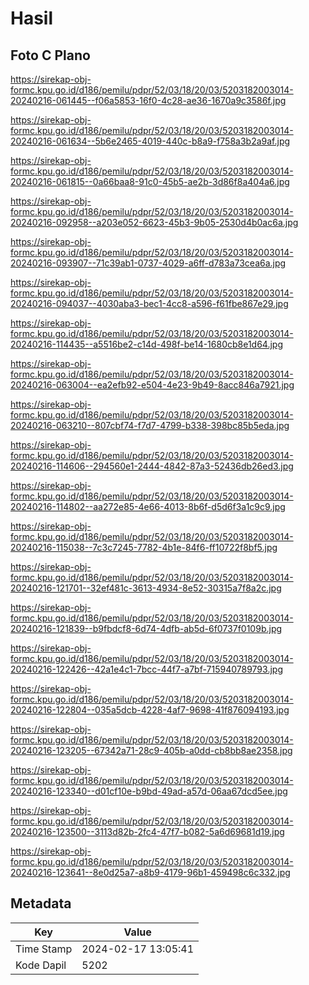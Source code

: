 # Hasil

## Foto C Plano

https://sirekap-obj-formc.kpu.go.id/d186/pemilu/pdpr/52/03/18/20/03/5203182003014-20240216-061445--f06a5853-16f0-4c28-ae36-1670a9c3586f.jpg

https://sirekap-obj-formc.kpu.go.id/d186/pemilu/pdpr/52/03/18/20/03/5203182003014-20240216-061634--5b6e2465-4019-440c-b8a9-f758a3b2a9af.jpg

https://sirekap-obj-formc.kpu.go.id/d186/pemilu/pdpr/52/03/18/20/03/5203182003014-20240216-061815--0a66baa8-91c0-45b5-ae2b-3d86f8a404a6.jpg

https://sirekap-obj-formc.kpu.go.id/d186/pemilu/pdpr/52/03/18/20/03/5203182003014-20240216-092958--a203e052-6623-45b3-9b05-2530d4b0ac6a.jpg

https://sirekap-obj-formc.kpu.go.id/d186/pemilu/pdpr/52/03/18/20/03/5203182003014-20240216-093907--71c39ab1-0737-4029-a6ff-d783a73cea6a.jpg

https://sirekap-obj-formc.kpu.go.id/d186/pemilu/pdpr/52/03/18/20/03/5203182003014-20240216-094037--4030aba3-bec1-4cc8-a596-f61fbe867e29.jpg

https://sirekap-obj-formc.kpu.go.id/d186/pemilu/pdpr/52/03/18/20/03/5203182003014-20240216-114435--a5516be2-c14d-498f-be14-1680cb8e1d64.jpg

https://sirekap-obj-formc.kpu.go.id/d186/pemilu/pdpr/52/03/18/20/03/5203182003014-20240216-063004--ea2efb92-e504-4e23-9b49-8acc846a7921.jpg

https://sirekap-obj-formc.kpu.go.id/d186/pemilu/pdpr/52/03/18/20/03/5203182003014-20240216-063210--807cbf74-f7d7-4799-b338-398bc85b5eda.jpg

https://sirekap-obj-formc.kpu.go.id/d186/pemilu/pdpr/52/03/18/20/03/5203182003014-20240216-114606--294560e1-2444-4842-87a3-52436db26ed3.jpg

https://sirekap-obj-formc.kpu.go.id/d186/pemilu/pdpr/52/03/18/20/03/5203182003014-20240216-114802--aa272e85-4e66-4013-8b6f-d5d6f3a1c9c9.jpg

https://sirekap-obj-formc.kpu.go.id/d186/pemilu/pdpr/52/03/18/20/03/5203182003014-20240216-115038--7c3c7245-7782-4b1e-84f6-ff10722f8bf5.jpg

https://sirekap-obj-formc.kpu.go.id/d186/pemilu/pdpr/52/03/18/20/03/5203182003014-20240216-121701--32ef481c-3613-4934-8e52-30315a7f8a2c.jpg

https://sirekap-obj-formc.kpu.go.id/d186/pemilu/pdpr/52/03/18/20/03/5203182003014-20240216-121839--b9fbdcf8-6d74-4dfb-ab5d-6f0737f0109b.jpg

https://sirekap-obj-formc.kpu.go.id/d186/pemilu/pdpr/52/03/18/20/03/5203182003014-20240216-122426--42a1e4c1-7bcc-44f7-a7bf-715940789793.jpg

https://sirekap-obj-formc.kpu.go.id/d186/pemilu/pdpr/52/03/18/20/03/5203182003014-20240216-122804--035a5dcb-4228-4af7-9698-41f876094193.jpg

https://sirekap-obj-formc.kpu.go.id/d186/pemilu/pdpr/52/03/18/20/03/5203182003014-20240216-123205--67342a71-28c9-405b-a0dd-cb8bb8ae2358.jpg

https://sirekap-obj-formc.kpu.go.id/d186/pemilu/pdpr/52/03/18/20/03/5203182003014-20240216-123340--d01cf10e-b9bd-49ad-a57d-06aa67dcd5ee.jpg

https://sirekap-obj-formc.kpu.go.id/d186/pemilu/pdpr/52/03/18/20/03/5203182003014-20240216-123500--3113d82b-2fc4-47f7-b082-5a6d69681d19.jpg

https://sirekap-obj-formc.kpu.go.id/d186/pemilu/pdpr/52/03/18/20/03/5203182003014-20240216-123641--8e0d25a7-a8b9-4179-96b1-459498c6c332.jpg


## Metadata

| Key        | Value               |
| ---------- | ------------------- |
| Time Stamp | 2024-02-17 13:05:41 |
| Kode Dapil | 5202                |



